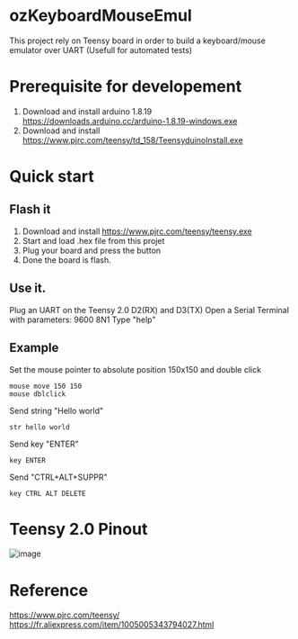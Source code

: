 # ozKeyboardMouseEmul
This project rely on Teensy board in order to build a keyboard/mouse emulator over UART (Usefull for automated tests)

# Prerequisite for developement
1) Download and install arduino 1.8.19 https://downloads.arduino.cc/arduino-1.8.19-windows.exe
2) Download and install https://www.pjrc.com/teensy/td_158/TeensyduinoInstall.exe

# Quick start
## Flash it
1) Download and install https://www.pjrc.com/teensy/teensy.exe
2) Start and load .hex file from this projet
3) Plug your board and press the button
4) Done the board is flash.

## Use it.

Plug an UART on the Teensy 2.0 D2(RX) and D3(TX)
Open a Serial Terminal with parameters: 9600 8N1
Type "help"

## Example
Set the mouse pointer to absolute position 150x150 and double click
```
mouse move 150 150
mouse dblclick
```

Send string "Hello world"
```
str hello world
```

Send key "ENTER"
```
key ENTER
```

Send "CTRL+ALT+SUPPR"
```
key CTRL ALT DELETE
```

# Teensy 2.0 Pinout
![image](https://user-images.githubusercontent.com/3352109/233207892-8d6975df-c32d-4483-8391-dd93fbc8934f.png)


# Reference
https://www.pjrc.com/teensy/
https://fr.aliexpress.com/item/1005005343794027.html
